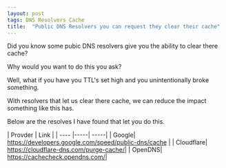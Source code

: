```yaml
---
layout: post
tags: DNS Resolvers Cache
title:  "Public DNS Resolvers you can request they clear their cache"
---
```


Did you know some pubic DNS resolvers give you the ability to clear there cache?

Why would you want to do this you ask?

Well, what if you have you TTL's set high and you unintentionally broke something.

With resolvers that let us clear there cache, we can reduce the impact something like this has.

Below are the resolves I have found that let you do this.

| Provder  | Link       |
| ---- |-----| -----|
| Google| https://developers.google.com/speed/public-dns/cache | 
| Cloudflare|   https://cloudflare-dns.com/purge-cache/|
| OpenDNS| https://cachecheck.opendns.com/|
